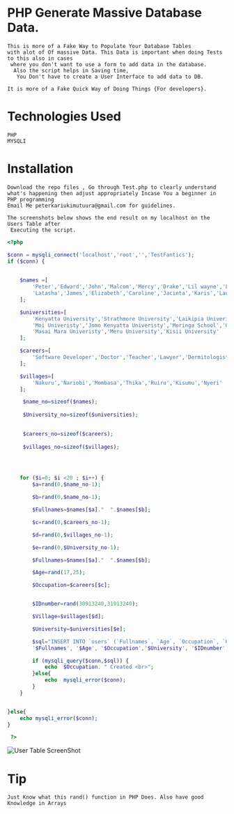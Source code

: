 # PHP Generate Massive Database Data. 

	This is more of a Fake Way to Populate Your Database Tables  
	with alot of Of massive Data. This Data is important when doing Tests to this also in cases
	 where you don't want to use a form to add data in the database.
	  Also the script helps in Saving time,
	   You Don't have to create a User Interface to add data to DB.

	It is more of a Fake Quick Way of Doing Things {For developers}.


# Technologies Used


	PHP
	MYSQLI

# Installation

	Download the repo files , Go through Test.php to clearly understand 
	what's happening then adjust appropriately Incase You a beginner in PHP programming 
	Email Me peterkariukimutuura@gmail.com for guidelines.

	The screenshots below shows the end result on my localhost on the Users Table after
	 Executing the script. 

```php
<?php 

$conn = mysqli_connect('localhost','root','','TestFantics');
if ($conn) {
	

	$names =[
		'Peter','Edward','John','Malcom','Mercy','Drake','Lil wayne','Lil uzi wert','Eminem',
		'Latasha','James','Elizabeth','Caroline','Jacinta','Karis','Laureen'
	];

	$universities=[
		'Kenyatta University','Strathmore University','Laikipia Univeristy','Univeristy Of Nairobi',
		'Moi Univeristy','Jomo Kenyatta Univeristy','Moringa School','Univeristy of Eldoret',
		'Masai Mara Univeristy','Meru University','Kisii University'
	];

	$careers=[
		'Software Developer','Doctor','Teacher','Lawyer','Dermitologist','Teacher'
	];

	$villages=[
		'Nakuru','Nariobi','Mombasa','Thika','Ruiru','Kisumu','Nyeri'
	];

	 $name_no=sizeof($names);
	
	 $University_no=sizeof($universities);
	

	 $careers_no=sizeof($careers);
	
	 $villages_no=sizeof($villages);
	



	for ($i=0; $i <20 ; $i++) { 
		$a=rand(0,$name_no-1);

		$b=rand(0,$name_no-1);

		$Fullnames=$names[$a]."  ".$names[$b];

		$c=rand(0,$careers_no-1);

		$d=rand(0,$villages_no-1);

		$e=rand(0,$University_no-1);

		$Fullnames=$names[$a]."  ".$names[$b];

		$Age=rand(17,25);

		$Occupation=$careers[$c];


		$IDnumber=rand(30913240,31913240);

		$Village=$villages[$d];

		$University=$universities[$e];

		$sql="INSERT INTO `users` (`Fullnames`, `Age`, `Occupation`, `University`, `IDnumber`, `Village`) VALUES ( 
		'$Fullnames', '$Age', '$Occupation','$University', '$IDnumber', '$Village')";

		if (mysqli_query($conn,$sql)) {
			echo  $Occupation. " Created <br>";
		}else{
			echo  mysqli_error($conn);
		}
	}


}else{
	echo mysqli_error($conn);
}

 ?>


```

![User Table ScreenShot](https://github.com/peterkariukimutuura/PHP-Generate-Massive-Database-Data/blob/master/images/data.png)

# Tip

	Just Know what this rand() function in PHP Does. Also have good Knowledge in Arrays


